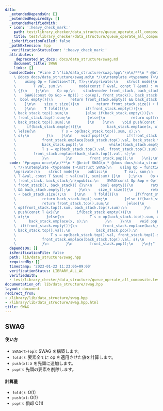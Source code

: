 ```yaml
---
data:
  _extendedDependsOn: []
  _extendedRequiredBy: []
  _extendedVerifiedWith:
  - icon: ':heavy_check_mark:'
    path: test/library_checker/data_structure/queue_operate_all_composite.test.cpp
    title: test/library_checker/data_structure/queue_operate_all_composite.test.cpp
  _isVerificationFailed: false
  _pathExtension: hpp
  _verificationStatusIcon: ':heavy_check_mark:'
  attributes:
    _deprecated_at_docs: docs/data_structure/swag.md
    document_title: SWAG
    links: []
  bundledCode: "#line 2 \"lib/data_structure/swag.hpp\"\n\n/**\n * @brief SWAG\n *\
    \ @docs docs/data_structure/swag.md\n */\n\ntemplate <typename T>\nstruct SWAG{\n\
    \    using Op = function<T(T, T)>;\n\nprivate:\n    struct node{\n    public:\n\
    \        T val, sum;\n        node(const T &val, const T &sum) : val(val), sum(sum)\
    \ {}\n    };\n\n    Op op;\n    stack<node> front_stack, back_stack;\n\npublic:\n\
    \    SWAG(const Op &op = Op()) : op(op), front_stack(), back_stack() {}\n\n  \
    \  bool empty(){\n        return front_stack.empty() && back_stack.empty();\n\
    \    }\n\n    size_t size(){\n        return front_stack.size() + back_stack.size();\n\
    \    }\n\n    T fold(){\n        if(front_stack.empty()){\n            return\
    \ back_stack.top().sum;\n        }else if(back_stack.empty()){\n            return\
    \ front_stack.top().sum;\n        }else{\n            return op(front_stack.top().sum,\
    \ back_stack.top().sum);\n        }\n    }\n\n    void push(const T &x){\n   \
    \     if(back_stack.empty()){\n            back_stack.emplace(x, x);\n       \
    \ }else{\n            T s = op(back_stack.top().sum, x);\n            back_stack.emplace(x,\
    \ s);\n        }\n    }\n\n    void pop(){\n        if(front_stack.empty()){\n\
    \            front_stack.emplace(back_stack.top().val, back_stack.top().val);\n\
    \            back_stack.pop();\n            while(!back_stack.empty()){\n    \
    \            T s = op(back_stack.top().val, front_stack.top().sum);\n        \
    \        front_stack.emplace(back_stack.top().val, s);\n                back_stack.pop();\n\
    \            }\n        }\n        front_stack.pop();\n    }\n};\n"
  code: "#pragma once\n\n/**\n * @brief SWAG\n * @docs docs/data_structure/swag.md\n\
    \ */\n\ntemplate <typename T>\nstruct SWAG{\n    using Op = function<T(T, T)>;\n\
    \nprivate:\n    struct node{\n    public:\n        T val, sum;\n        node(const\
    \ T &val, const T &sum) : val(val), sum(sum) {}\n    };\n\n    Op op;\n    stack<node>\
    \ front_stack, back_stack;\n\npublic:\n    SWAG(const Op &op = Op()) : op(op),\
    \ front_stack(), back_stack() {}\n\n    bool empty(){\n        return front_stack.empty()\
    \ && back_stack.empty();\n    }\n\n    size_t size(){\n        return front_stack.size()\
    \ + back_stack.size();\n    }\n\n    T fold(){\n        if(front_stack.empty()){\n\
    \            return back_stack.top().sum;\n        }else if(back_stack.empty()){\n\
    \            return front_stack.top().sum;\n        }else{\n            return\
    \ op(front_stack.top().sum, back_stack.top().sum);\n        }\n    }\n\n    void\
    \ push(const T &x){\n        if(back_stack.empty()){\n            back_stack.emplace(x,\
    \ x);\n        }else{\n            T s = op(back_stack.top().sum, x);\n      \
    \      back_stack.emplace(x, s);\n        }\n    }\n\n    void pop(){\n      \
    \  if(front_stack.empty()){\n            front_stack.emplace(back_stack.top().val,\
    \ back_stack.top().val);\n            back_stack.pop();\n            while(!back_stack.empty()){\n\
    \                T s = op(back_stack.top().val, front_stack.top().sum);\n    \
    \            front_stack.emplace(back_stack.top().val, s);\n                back_stack.pop();\n\
    \            }\n        }\n        front_stack.pop();\n    }\n};"
  dependsOn: []
  isVerificationFile: false
  path: lib/data_structure/swag.hpp
  requiredBy: []
  timestamp: '2023-01-22 11:23:05+09:00'
  verificationStatus: LIBRARY_ALL_AC
  verifiedWith:
  - test/library_checker/data_structure/queue_operate_all_composite.test.cpp
documentation_of: lib/data_structure/swag.hpp
layout: document
redirect_from:
- /library/lib/data_structure/swag.hpp
- /library/lib/data_structure/swag.hpp.html
title: SWAG
---
```

## SWAG

#### 使い方

- `SWAG<T>(op)`: SWAG を構築します。
- `fold()`: 要素全てに op を適用させた値を計算します。
- `push(x)`: x を先頭に追加します。
- `pop()`: 先頭の要素を削除します。

#### 計算量

- `fold()`: $\mathrm{O}(1)$
- `push(x)`: $\mathrm{O}(1)$
- `pop()`: 償却 $\mathrm{O}(1)$